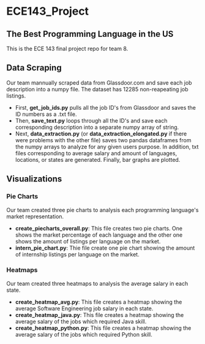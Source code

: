 # ECE143_Project
## The Best Programming Language in the US
This is the ECE 143 final project repo for team 8. 

## Data Scraping
Our team mannually scraped data from Glassdoor.com and save each job description into a numpy file. The dataset has 12285 non-reapeating job listings. 
 - First, **get_job_ids.py** pulls all the job ID's from Glassdoor and saves the ID numbers as a .txt file. 
 - Then, **save_text.py** loops through all the ID's and save each corresponding description into a separate numpy array of string. 
 - Next, **data_extraction.py** (or **data_extraction_elongated.py** if there were problems with the other file) saves two pandas dataframes from the numpy arrays to analyze for any given users purpose.  In addition, txt files corresponding to average salary and amount of languages, locations, or states are generated.  Finally, bar graphs are plotted.  
 
## Visualizations
### Pie Charts
Our team created three pie charts to analysis each programming language's market representation. 
 - **create_piecharts_overall.py**: This file creates two pie charts. One shows the market percentage of each language and the other one shows the amount of listings per language on the market. 
 - **intern_pie_chart.py**: Thie file create one pie chart showing the amount of internship listings per language on the market. 
 
### Heatmaps
Our team created three heatmaps to analysis the average salary in each state. 
 - **create_heatmap_avg.py**: This file creates a heatmap showing the average Software Engineering job salary in each state. 
 - **create_heatmap_java.py**: This file creates a heatmap showing the average salary of the jobs which required Java skill. 
 - **create_heatmap_python.py**: This file creates a heatmap showing the average salary of the jobs which required Python skill. 
